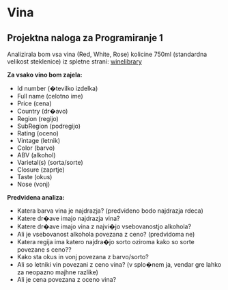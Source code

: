 # Vina
## Projektna naloga za Programiranje 1 
Analizirala bom vsa vina (Red, White, Rose) kolicine 750ml (standardna velikost steklenice) iz spletne strani:
[winelibrary](https://winelibrary.com/search?color[]=Red&color[]=White&color[]=Rose&page=1&size[]=750ML)

**Za vsako vino bom zajela:**
* Id number (�tevilko izdelka)
* Full name (celotno ime)
* Price (cena)
* Country (dr�avo)
* Region (regijo)
* SubRegion (podregijo)
* Rating (oceno)
* Vintage (letnik)
* Color (barvo)
* ABV (alkohol)
* Varietal(s) (sorta/sorte)
* Closure (zaprtje)
* Taste (okus)
* Nose (vonj)

**Predvidena analiza:**
* Katera barva vina je najdrazja? (predvideno bodo najdrazja rdeca)
* Katere dr�ave imajo najdrazja vina?
* Katere dr�ave imajo vina z najvi�jo vsebovanostjo alkohola?
* Ali je vsebovanost alkohola povezana z ceno? (predvidoma ne)
* Katera regija ima katero najdra�jo sorto oziroma kako so sorte povezane s ceno??
* Kako sta okus in vonj povezana z barvo/sorto?
* Ali so letniki vin povezani z ceno vina? (v splo�nem ja, vendar gre lahko za neopazno majhne razlike)
* Ali je cena povezana z oceno vina? 


